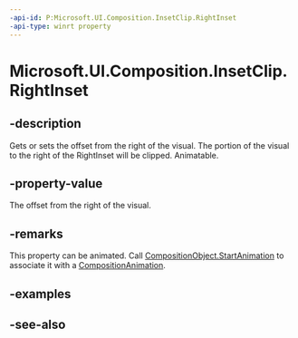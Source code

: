 ```yaml
---
-api-id: P:Microsoft.UI.Composition.InsetClip.RightInset
-api-type: winrt property
---
```


<!-- Property syntax
public float RightInset { get;  set; }
-->

# Microsoft.UI.Composition.InsetClip.RightInset

## -description

Gets or sets the offset from the right of the visual. The portion of the visual to the right of the RightInset will be clipped. Animatable.

## -property-value

The offset from the right of the visual.

## -remarks

This property can be animated. Call [CompositionObject.StartAnimation](compositionobject_startanimation_394405412.md) to associate it with a [CompositionAnimation](/windows/uwp/composition/composition-animation).

## -examples

## -see-also
